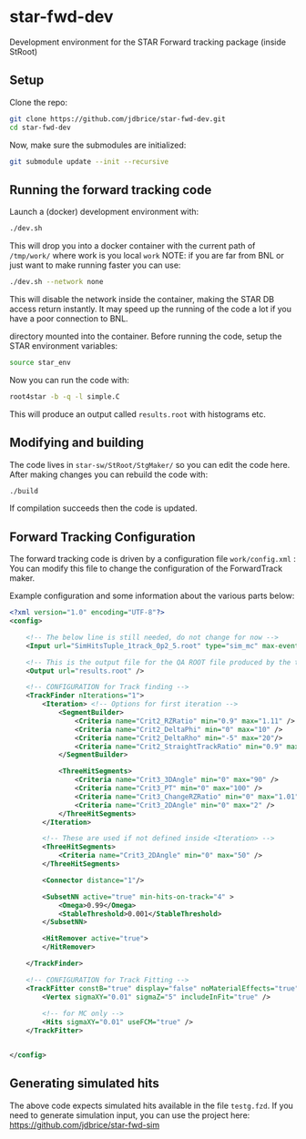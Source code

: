 # star-fwd-dev

Development environment for the STAR Forward tracking package (inside StRoot)

## Setup
Clone the repo:
```sh
git clone https://github.com/jdbrice/star-fwd-dev.git
cd star-fwd-dev
```

Now, make sure the submodules are initialized:
```sh
git submodule update --init --recursive
```

## Running the forward tracking code
Launch a (docker) development environment with:
```sh
./dev.sh
```
This will drop you into a docker container with the current path of `/tmp/work/` where work is you local `work` 
NOTE: if you are far from BNL or just want to make running faster you can use:
```sh
./dev.sh --network none
```
This will disable the network inside the container, making the STAR DB access return instantly. It may speed up the running of the code a lot if you have a poor connection to BNL. 

directory mounted into the container. Before running the code, setup the STAR environment variables:
```sh
source star_env
```
  

Now you can run the code with:
```sh
root4star -b -q -l simple.C
```
  
This will produce an output called `results.root` with histograms etc.

## Modifying and building
The code lives in `star-sw/StRoot/StgMaker/` so you can edit the code here.  
After making changes you can rebuild the code with:
```sh
./build
```
If compilation succeeds then the code is updated.
  
## Forward Tracking Configuration
The forward tracking code is driven by a configuration file `work/config.xml` :
You can modify this file to change the configuration of the ForwardTrack maker.

Example configuration and some information about the various parts below:
```xml
<?xml version="1.0" encoding="UTF-8"?>
<config>

	<!-- The below line is still needed, do not change for now -->
	<Input url="SimHitsTuple_1track_0p2_5.root" type="sim_mc" max-events="200" first-event="0" si="false" />

	<!-- This is the output file for the QA ROOT file produced by the tracking code -->
	<Output url="results.root" />

	<!-- CONFIGURATION for Track finding -->
	<TrackFinder nIterations="1">
		<Iteration> <!-- Options for first iteration -->
			<SegmentBuilder>
				<Criteria name="Crit2_RZRatio" min="0.9" max="1.11" />
				<Criteria name="Crit2_DeltaPhi" min="0" max="10" />	
				<Criteria name="Crit2_DeltaRho" min="-5" max="20"/>
				<Criteria name="Crit2_StraightTrackRatio" min="0.9" max="1.1"/>
			</SegmentBuilder>

			<ThreeHitSegments>
				<Criteria name="Crit3_3DAngle" min="0" max="90" />
				<Criteria name="Crit3_PT" min="0" max="100" />
				<Criteria name="Crit3_ChangeRZRatio" min="0" max="1.01" />
				<Criteria name="Crit3_2DAngle" min="0" max="2" />
			</ThreeHitSegments>
		</Iteration>

		<!-- These are used if not defined inside <Iteration> -->
		<ThreeHitSegments>
			<Criteria name="Crit3_2DAngle" min="0" max="50" />
		</ThreeHitSegments>

		<Connector distance="1"/>

		<SubsetNN active="true" min-hits-on-track="4" >
			<Omega>0.99</Omega>
			<StableThreshold>0.001</StableThreshold>
		</SubsetNN>	

		<HitRemover active="true">
		</HitRemover>

	</TrackFinder>

	<!-- CONFIGURATION for Track Fitting -->
	<TrackFitter constB="true" display="false" noMaterialEffects="true" >
		<Vertex sigmaXY="0.01" sigmaZ="5" includeInFit="true" />
		
		<!-- for MC only -->
		<Hits sigmaXY="0.01" useFCM="true" />
	</TrackFitter>


</config>

```


## Generating simulated hits
The above code expects simulated hits available in the file `testg.fzd`. 
If you need to generate simulation input, you can use the project here: https://github.com/jdbrice/star-fwd-sim  




